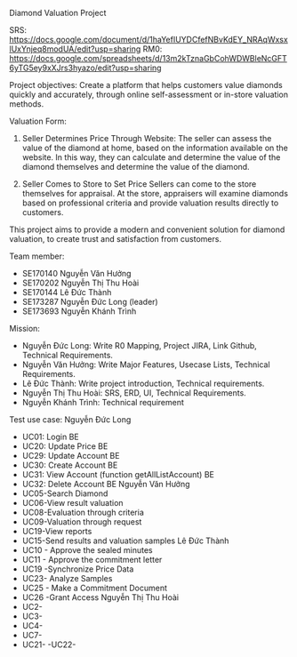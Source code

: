 Diamond Valuation Project

SRS: https://docs.google.com/document/d/1haYefIUYDCfefNBvKdEY_NRAqWxsxlUxYnjeq8modUA/edit?usp=sharing
RM0: https://docs.google.com/spreadsheets/d/13m2kTznaGbCohWDWBleNcGFT6yTG5ey9xXJrs3hyazo/edit?usp=sharing

Project objectives:
Create a platform that helps customers value diamonds quickly and accurately, through online self-assessment or in-store valuation methods.

Valuation Form:
1. Seller Determines Price Through Website: The seller can assess the value of the diamond at home, based on the information available on the website. In this way, they can calculate and determine the value of the diamond themselves and determine the value of the diamond.

2. Seller Comes to Store to Set Price Sellers can come to the store themselves for appraisal. At the store, appraisers will examine diamonds based on professional criteria and provide valuation results directly to customers.

This project aims to provide a modern and convenient solution for diamond valuation, to create trust and satisfaction from customers.

Team member:
- SE170140 Nguyễn Văn Hưởng
- SE170202 Nguyễn Thị Thu Hoài
- SE170144 Lê Đức Thành
- SE173287 Nguyễn Đức Long (leader)
- SE173693 Nguyễn Khánh Trình

Mission: 
- Nguyễn Đức Long: Write R0 Mapping, Project JIRA, Link Github, Technical Requirements.
- Nguyễn Văn Hưởng: Write Major Features, Usecase Lists, Technical Requirements.
- Lê Đức Thành: Write project introduction, Technical requirements.
- Nguyễn Thị Thu Hoài: SRS, ERD, UI, Technical Requirements.
- Nguyễn Khánh Trình: Technical requirement

Test use case:
Nguyễn Đức Long
- UC01: Login BE
- UC20: Update Price BE
- UC29: Update Account BE
- UC30: Create Account BE
- UC31: View Account (function getAllListAccount) BE
- UC32: Delete Account BE
 Nguyễn Văn Hưởng
- UC05-Search Diamond
- UC06-View result valuation
- UC08-Evaluation through criteria
- UC09-Valuation through request
- UC19-View reports
- UC15-Send results and valuation samples
 Lê Đức Thành
- UC10 - Approve the sealed minutes
- UC11 - Approve the commitment letter
- UC19 -Synchronize Price Data
- UC23- Analyze Samples
- UC25 - Make a Commitment Document
- UC26 -Grant Access
Nguyễn Thị Thu Hoài 
- UC2-
- UC3-
- UC4-
- UC7-
- UC21-
 -UC22- 

